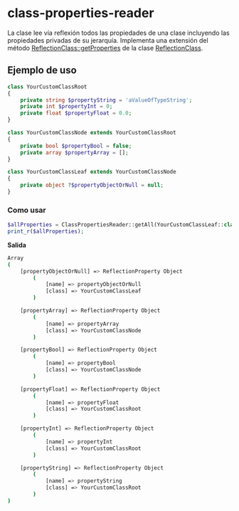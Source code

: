 # class-properties-reader
La clase lee vía reflexión todos las propiedades de una clase incluyendo las propiedades privadas de su jerarquía. 
Implementa una extensión del método [ReflectionClass::getProperties](https://www.php.net/manual/es/reflectionclass.getproperties.php)
de la clase [ReflectionClass](https://www.php.net/manual/en/class.reflectionclass.php). 

## Ejemplo de uso
```php
class YourCustomClassRoot
{
    private string $propertyString = 'aValueOfTypeString';
    private int $propertyInt = 0;
    private float $propertyFloat = 0.0;
}

class YourCustomClassNode extends YourCustomClassRoot
{
    private bool $propertyBool = false;
    private array $propertyArray = [];
}

class YourCustomClassLeaf extends YourCustomClassNode
{
    private object ?$propertyObjectOrNull = null;
}
```

### Como usar
```php
$allProperties = ClassPropertiesReader::getAll(YourCustomClassLeaf::class);
print_r($allProperties);
```

**Salida**   
```bash
Array
(
    [propertyObjectOrNull] => ReflectionProperty Object
        (
            [name] => propertyObjectOrNull
            [class] => YourCustomClassLeaf
        )

    [propertyArray] => ReflectionProperty Object
        (
            [name] => propertyArray
            [class] => YourCustomClassNode
        )

    [propertyBool] => ReflectionProperty Object
        (
            [name] => propertyBool
            [class] => YourCustomClassNode
        )

    [propertyFloat] => ReflectionProperty Object
        (
            [name] => propertyFloat
            [class] => YourCustomClassRoot
        )

    [propertyInt] => ReflectionProperty Object
        (
            [name] => propertyInt
            [class] => YourCustomClassRoot
        )

    [propertyString] => ReflectionProperty Object
        (
            [name] => propertyString
            [class] => YourCustomClassRoot
        )
)
```

